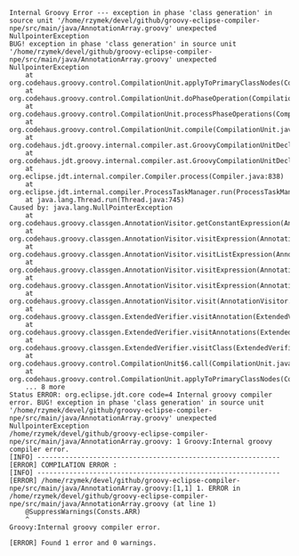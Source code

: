 
    Internal Groovy Error --- exception in phase 'class generation' in source unit '/home/rzymek/devel/github/groovy-eclipse-compiler-npe/src/main/java/AnnotationArray.groovy' unexpected NullpointerException
    BUG! exception in phase 'class generation' in source unit '/home/rzymek/devel/github/groovy-eclipse-compiler-npe/src/main/java/AnnotationArray.groovy' unexpected NullpointerException
        at org.codehaus.groovy.control.CompilationUnit.applyToPrimaryClassNodes(CompilationUnit.java:1221)
        at org.codehaus.groovy.control.CompilationUnit.doPhaseOperation(CompilationUnit.java:646)
        at org.codehaus.groovy.control.CompilationUnit.processPhaseOperations(CompilationUnit.java:624)
        at org.codehaus.groovy.control.CompilationUnit.compile(CompilationUnit.java:601)
        at org.codehaus.jdt.groovy.internal.compiler.ast.GroovyCompilationUnitDeclaration.processToPhase(GroovyCompilationUnitDeclaration.java:202)
        at org.codehaus.jdt.groovy.internal.compiler.ast.GroovyCompilationUnitDeclaration.generateCode(GroovyCompilationUnitDeclaration.java:1707)
        at org.eclipse.jdt.internal.compiler.Compiler.process(Compiler.java:838)
        at org.eclipse.jdt.internal.compiler.ProcessTaskManager.run(ProcessTaskManager.java:137)
        at java.lang.Thread.run(Thread.java:745)
    Caused by: java.lang.NullPointerException
        at org.codehaus.groovy.classgen.AnnotationVisitor.getConstantExpression(AnnotationVisitor.java:260)
        at org.codehaus.groovy.classgen.AnnotationVisitor.visitExpression(AnnotationVisitor.java:216)
        at org.codehaus.groovy.classgen.AnnotationVisitor.visitListExpression(AnnotationVisitor.java:285)
        at org.codehaus.groovy.classgen.AnnotationVisitor.visitExpression(AnnotationVisitor.java:201)
        at org.codehaus.groovy.classgen.AnnotationVisitor.visitExpression(AnnotationVisitor.java:211)
        at org.codehaus.groovy.classgen.AnnotationVisitor.visit(AnnotationVisitor.java:79)
        at org.codehaus.groovy.classgen.ExtendedVerifier.visitAnnotation(ExtendedVerifier.java:248)
        at org.codehaus.groovy.classgen.ExtendedVerifier.visitAnnotations(ExtendedVerifier.java:139)
        at org.codehaus.groovy.classgen.ExtendedVerifier.visitClass(ExtendedVerifier.java:68)
        at org.codehaus.groovy.control.CompilationUnit$6.call(CompilationUnit.java:855)
        at org.codehaus.groovy.control.CompilationUnit.applyToPrimaryClassNodes(CompilationUnit.java:1216)
        ... 8 more
    Status ERROR: org.eclipse.jdt.core code=4 Internal groovy compiler error. BUG! exception in phase 'class generation' in source unit '/home/rzymek/devel/github/groovy-eclipse-compiler-npe/src/main/java/AnnotationArray.groovy' unexpected NullpointerException
    /home/rzymek/devel/github/groovy-eclipse-compiler-npe/src/main/java/AnnotationArray.groovy: 1 Groovy:Internal groovy compiler error.
    [INFO] -------------------------------------------------------------
    [ERROR] COMPILATION ERROR :
    [INFO] -------------------------------------------------------------
    [ERROR] /home/rzymek/devel/github/groovy-eclipse-compiler-npe/src/main/java/AnnotationArray.groovy:[1,1] 1. ERROR in /home/rzymek/devel/github/groovy-eclipse-compiler-npe/src/main/java/AnnotationArray.groovy (at line 1)
        @SuppressWarnings(Consts.ARR)
        ^
    Groovy:Internal groovy compiler error.

    [ERROR] Found 1 error and 0 warnings.
